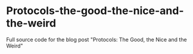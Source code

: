 # Protocols-the-good-the-nice-and-the-weird
Full source code for the blog post "Protocols: The Good, the Nice and the Weird"
